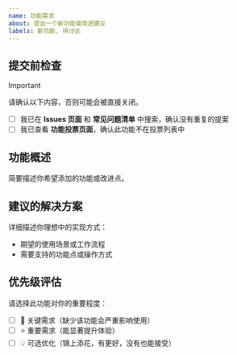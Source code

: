 ```yaml
---
name: 功能需求
about: 提出一个新功能或改进建议
labels: 新功能, 待讨论
---
```


## 提交前检查
> [!IMPORTANT]
> 请确认以下内容，否则可能会被直接关闭。

- [ ] 我已在 **Issues 页面** 和 **常见问题清单** 中搜索，确认没有重复的提案  
- [ ] 我已查看 **功能投票页面**，确认此功能不在投票列表中  

## 功能概述
简要描述你希望添加的功能或改进点。  

## 建议的解决方案
详细描述你理想中的实现方式：  
- 期望的使用场景或工作流程  
- 需要支持的功能点或操作方式  

## 优先级评估
请选择此功能对你的重要程度：  

- [ ] 🚨 关键需求（缺少该功能会严重影响使用）  
- [ ] ⭐ 重要需求（能显著提升体验）  
- [ ] 💡 可选优化（锦上添花，有更好，没有也能接受）  
